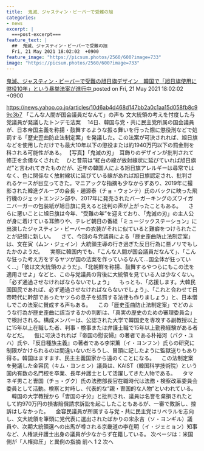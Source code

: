 ```yaml
---
title:  鬼滅、ジャスティン・ビーバーで受難の旭
categories:
- news
excerpt: |
  ===post-excerpt===
feature_text: |
  ##  鬼滅、ジャスティン・ビーバーで受難の旭
  Fri, 21 May 2021 18:02:02  +0900
feature_image: "https://picsum.photos/2560/600?image=733"
image: "https://picsum.photos/2560/600?image=733"
---
```


[ 鬼滅、ジャスティン・ビーバーで受難の旭日旗デザイン　韓国で「旭日旗使用に懲役10年」という暴挙法案が進行中  ](https://fate.5ch.net/test/read.cgi/seijinewsplus/1621587722/)
posted on Fri, 21 May 2021 18:02:02  +0900

<!--more-->

https://news.yahoo.co.jp/articles/10d6ab4d468d147bb2a0c1aa15d058fb8c99c3b7 「こんな人間が国会議員だなんて」の声も 文大統領の考えを忖度した与党議員が発議したトンデモ法案 　14日、韓国与党・共に民主党所属の国会議員が、日本帝国主義を称揚・鼓舞するような振る舞いを行った際に懲役刑などで処罰する「歴史歪曲防止法制定案」を発議した。この法案が可決されれば、旭日旗などを使用しただけでも最大10年以下の懲役または約1940万円以下の罰金刑を科される可能性がある。 【写真】「鬼滅の刃」　耳飾りのデザインが批判されて修正を余儀なくされた 　ひと昔前は“紅白の線が放射線状に延びていれば旭日旗だ”と言われてきたものだが、近年の韓国人による旭日旗アレルギーは尋常ではなく、色に関係なく放射線状に延びている線があれば旭日旗認定され、批判されるケースが目立ってきた。マニアックな指摘も少なからずあり、2019年に撮影された韓進グループの会長・趙源泰（チョ・ウォンテ）氏のバックに映った飛行機のジェットエンジン部や、2017年に発売されたバーガーキングのズワイガニバーガーの包装紙が旭日旗に見えると批判の声が上がったこともある。 　さらに悪いことに旭日旗は今年、“受難の年”を迎えており、「鬼滅の刃」の主人公が身に着けている耳飾りや、テレビ朝日の番組「ミュージックステーション」に出演したジャスティン・ビーバーの衣装がそれに似ていると難癖をつけられたことが記憶に新しい。 　さて、今回の与党議員による「歴史歪曲防止法制定案」は、文在寅（ムン・ジェイン）大統領主導の行き過ぎた反日行為に悪ノリでもしたかのようだ。 　実際に韓国内でも、「こんな人間が国会議員だなんて」、「こんな狂った考え方をするヤツが国の法案を作っているなんて…国全体が狂っていく…」「彼は文大統領のようだ」、「北朝鮮を称揚、鼓舞するやつらにもこの法を適用させよ」などと、この与党議員の背後に大統領を見ている人は少なくない。 「必ず通過させなければならないでしょう」 　もっとも、「応援します。大韓民国国民であれば、必ず通過させなければならないでしょう」、「これと合わせて日帝時代に幹部であったヤツらの息子を処罰する法律も作りましょう」と、日本憎しでこの法案に賛成する声もある。 　この「歴史歪曲防止法制定案」でどのような行為が歴史歪曲に該当するかの判断は、「真実の歴史のための審理委員会」で検討される。構成メンバーは、公認された大学で韓国史を専攻する副教授以上に15年以上在職した者、判事・検事または弁護士職で15年以上勤務経験がある者などだ。 　仮に可決されれば『帝国の慰安婦』の著者である朴裕河（パク・ユハ）氏や、『反日種族主義』の著者である李栄薫（イ・ヨンフン）氏らの研究に制限がかけられるのは間違いないだろうし、冒頭に記したように監獄送りもあり得る。韓国はますます、民主主義国家から遠のくことになる。 　この法制定案を発議した金容民（キム・ヨンミン）議員は、KAIST（韓国科学技術院）という国内有数の名門校を卒業、長年弁護士として活躍してきた人物である。 　タマネギ男こと曺国（チョ・グク）氏の法務部長官在職時代は法務・検察改革委員会委員として活動。検察と対峙し、代表的な“親・曺国的な人物”といわれている。 　韓国の大学教授から「曺国の子分」と批判され、議員は名誉を棄損されたとして約970万円の損害賠償請求訴訟を起こしたこともあるが、一審で敗訴し、控訴はしなかった。 　金容民議員が所属する与党・共に民主党はリベラルを志向し、文大統領を筆頭に党代表に選出されたばかりの宋永吉（ソ・ヨンギル）議員や、次期大統領選への出馬が噂される京畿道の李在明（イ・ジェミョン）知事など、人権派弁護士出身の議員が少なからず在籍している。 次ページは：米国側が「人権抑圧」と異例の指摘 前へ 1 2 次へ
